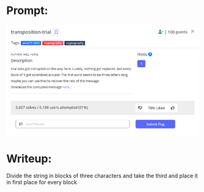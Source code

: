 <h1>
  Prompt:
</h1>

![alt text](prompt.png)

<h1>
  Writeup:
</h1>

<p>Divide the string in blocks of three characters and take the third and place it in first place for every block</p>
